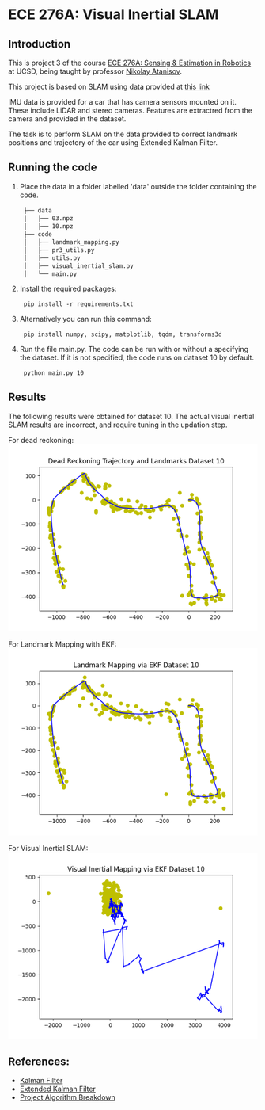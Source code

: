 # ECE 276A: Visual Inertial SLAM
## Introduction
This is project 3 of the course [ECE 276A: Sensing & Estimation in Robotics](https://natanaso.github.io/ece276a/) at UCSD, being taught by professor [Nikolay Atanisov](https://natanaso.github.io/).

This project is based on SLAM using data provided at [this link]('https://natanaso.github.io/ece276a/ref/ECE276A_PR3.zip)

IMU data is provided for a car that has camera sensors mounted on it. These include LiDAR and stereo cameras. Features are extractred from the camera and provided in the dataset.

The task is to perform SLAM on the data provided to correct landmark positions and trajectory of the car using Extended Kalman Filter.

## Running the code
1. Place the data in a folder labelled 'data' outside the folder containing the code.

        ├── data
        │   ├── 03.npz
        │   ├── 10.npz
        ├── code
        │   ├── landmark_mapping.py
        │   ├── pr3_utils.py
        │   ├── utils.py
        │   ├── visual_inertial_slam.py
        │   └── main.py

3. Install the required packages:

        pip install -r requirements.txt

4. Alternatively you can run this command:

        pip install numpy, scipy, matplotlib, tqdm, transforms3d

5. Run the file main.py. The code can be run with or without a specifying the dataset. If it is not specified, the code runs on dataset 10 by default.

        python main.py 10

## Results
The following results were obtained for dataset 10. The actual visual inertial SLAM results are incorrect, and require tuning in the updation step.

For dead reckoning:
![Dead Reckoning for Dataset 10](https://github.com/UnayShah/Visual-Inertial_SLAM/blob/master/outputs/dead_reckoning_dataset_10.png)

For Landmark Mapping with EKF:
![Landmark Mapping for Dataset 10](https://github.com/UnayShah/Visual-Inertial_SLAM/blob/master/outputs/landmark_mapping_dataset_10.png)

For Visual Inertial SLAM:
![Visual SLAM for Dataset 10](https://github.com/UnayShah/Visual-Inertial_SLAM/blob/master/outputs/visual_inertial_slam_dataset_10.png)

## References:
* [Kalman Filter]('https://natanaso.github.io/ece276a/ref/ECE276A_9_KalmanFilter.pdf#page=12')
* [Extended Kalman Filter]('https://natanaso.github.io/ece276a/ref/ECE276A_10_EKF_UKF.pdf#page=11')
* [Project Algorithm Breakdown]('https://natanaso.github.io/ece276a/ref/ECE276A_11_VI_SLAM.pdf#page=6')